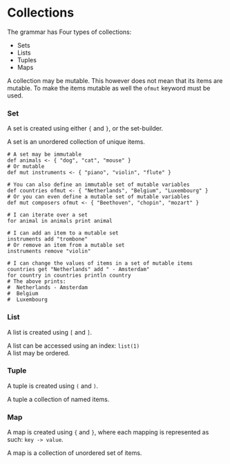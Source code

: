 # Collections

The grammar has Four types of collections:
* Sets
* Lists
* Tuples
* Maps

A collection may be mutable. This however does not mean that its items are mutable.
To make the items mutable as well the `ofmut` keyword must be used.

### Set
A set is created using either `{` and `}`, or the set-builder.

A set is an unordered collection of unique items.

    # A set may be immutable
    def animals <- { "dog", "cat", "mouse" }
    # Or mutable
    def mut instruments <- { "piano", "violin", "flute" }    
    
    # You can also define an immutable set of mutable variables
    def countries ofmut <- { "Netherlands", "Belgium", "Luxembourg" }
    # Or you can even define a mutable set of mutable variables
    def mut composers ofmut <- { "Beethoven", "chopin", "mozart" }
  
    # I can iterate over a set
    for animal in animals print animal
    
    # I can add an item to a mutable set
    instruments add "trombone"
    # Or remove an item from a mutable set
    instruments remove "violin"
    
    # I can change the values of items in a set of mutable items
    countries get "Netherlands" add " - Amsterdam" 
    for country in countries println country
    # The above prints:
    #  Netherlands - Amsterdam
    #  Belgium
    #  Luxembourg
    
### List
A list is created using `[` and `]`.

A list can be accessed using an index: `list(1)`\
A list may be ordered.

### Tuple

A tuple is created using `(` and `)`.

A tuple a collection of named items.

### Map

A map is created using `{` and `}`, where each mapping is represented as such: `key -> value`.

A map is a collection of unordered set of items.
